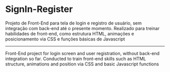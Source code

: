 # SignIn-Register

Projeto de Front-End para tela de login e registro de usuário, sem integração com back-end até o presente momento. Realizado para treinar habilidades de front-end, como estrutura HTML, animações e posicionamento via CSS e funções básicas de Javascript

____________________________________________________________________

Front-End project for login screen and user registration, without back-end integration so far. Conducted to train front-end skills such as HTML structure, animations and position via CSS and basic Javascript functions